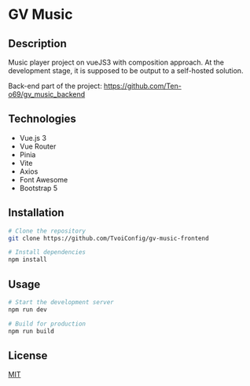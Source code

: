 # GV Music

## Description
Music player project on vueJS3 with composition approach. At the development stage, it is supposed to be output to a self-hosted solution.

Back-end part of the project: https://github.com/Ten-o69/gv_music_backend

## Technologies
- Vue.js 3
- Vue Router
- Pinia
- Vite
- Axios 
- Font Awesome
- Bootstrap 5

## Installation
```sh
# Clone the repository
git clone https://github.com/TvoiConfig/gv-music-frontend

# Install dependencies
npm install
```

## Usage
```sh
# Start the development server
npm run dev

# Build for production
npm run build
```


## License

[MIT](https://opensource.org/licenses/MIT)